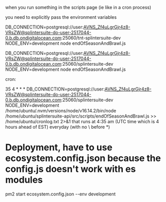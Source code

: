 when you run something in the scripts page (ie like in a cron process)

you need to explicitly pass the environment variables

DB_CONNECTION=postgresql://user:AVNS_Zf4uLgrGjr4z8-VRsZW@splintersuite-do-user-2517044-0.b.db.ondigitalocean.com:25060/tnt-splintersuite-dev NODE_ENV=development node endOfSeasonAndBrawl.js

DB_CONNECTION=postgresql://user:AVNS_Zf4uLgrGjr4z8-VRsZW@splintersuite-do-user-2517044-0.b.db.ondigitalocean.com:25060/splintersuite-dev NODE_ENV=development node endOfSeasonAndBrawl.js

cron:

35 4 \* \* \* DB_CONNECTION=postgresql://user:AVNS_Zf4uLgrGjr4z8-VRsZW@splintersuite-do-user-2517044-0.b.db.ondigitalocean.com:25060/splintersuite-dev NODE_ENV=development /home/ubuntu/.nvm/versions/node/v16.14.2/bin/node /home/ubuntu/splintersuite-api/src/scripts/endOfSeasonAndBrawl.js >> /home/ubuntu/cronlog.txt 2>&1
that runs at 4:35 am (UTC time which is 4 hours ahead of EST) everyday (with no \ before \*)

# Deployment, have to use ecosystem.config.json because the config.js doesn't work with es modules

pm2 start ecosystem.config.json --env development
